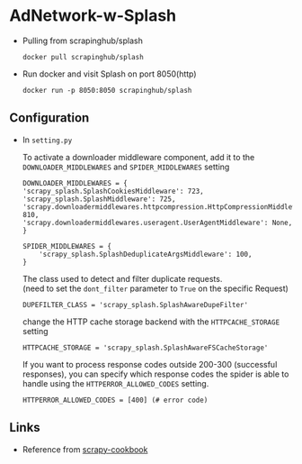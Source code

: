 # AdNetwork-w-Splash

- Pulling from scrapinghub/splash
  
  ```
  docker pull scrapinghub/splash
  ```

- Run docker and visit Splash on port 8050(http)
  
  ```
  docker run -p 8050:8050 scrapinghub/splash
  ```
  
## Configuration

- In  ```setting.py ```

  To activate a downloader middleware component, add it to the ```DOWNLOADER_MIDDLEWARES``` and ```SPIDER_MIDDLEWARES``` setting

  ```
  DOWNLOADER_MIDDLEWARES = {
  'scrapy_splash.SplashCookiesMiddleware': 723,
  'scrapy_splash.SplashMiddleware': 725,
  'scrapy.downloadermiddlewares.httpcompression.HttpCompressionMiddleware': 810,
  'scrapy.downloadermiddlewares.useragent.UserAgentMiddleware': None,
  }
  ```

  ```
  SPIDER_MIDDLEWARES = {
      'scrapy_splash.SplashDeduplicateArgsMiddleware': 100,
  }
  ```
  The class used to detect and filter duplicate requests. <br />
  (need to set the ```dont_filter``` parameter to ```True``` on the specific Request)
  ```
  DUPEFILTER_CLASS = 'scrapy_splash.SplashAwareDupeFilter'
  ```
  change the HTTP cache storage backend with the ```HTTPCACHE_STORAGE``` setting
  ```
  HTTPCACHE_STORAGE = 'scrapy_splash.SplashAwareFSCacheStorage'
  ```
  If you want to process response codes outside 200-300 (successful responses), you can specify which response codes the spider is able to handle using the ```HTTPERROR_ALLOWED_CODES``` setting.
  ```
  HTTPERROR_ALLOWED_CODES = [400] (# error code)
  ```
Links
-----

- Reference from [scrapy-cookbook](http://scrapy-cookbook.readthedocs.io/zh_CN/latest/scrapy-12.html)
